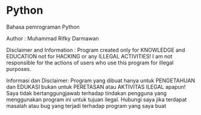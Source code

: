 # Python
Bahasa pemrograman Python

Author : Muhammad Rifky Darmawan

Disclaimer and Information :
Program created only for KNOWLEDGE and EDUCATION not for HACKING or any ILLEGAL ACTIVITIES!
I am not responsible for the actions of users who use this program for illegal purposes.

Informasi dan Disclaimer:
Program yang dibuat hanya untuk PENGETAHUAN dan EDUKASI bukan untuk PERETASAN atau AKTIVITAS ILEGAL apapun!
Saya tidak bertanggungjawab terhadap tindakan pengguna yang menggunakan program ini untuk tujuan ilegal.
Hubungi saya jika terdapat masalah atau bug yang terjadi terhadap program yang saya buat
